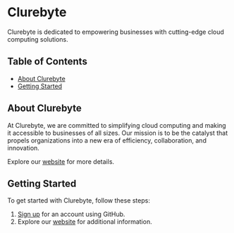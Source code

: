 # Clurebyte

Clurebyte is dedicated to empowering businesses with cutting-edge cloud computing solutions.

## Table of Contents

- [About Clurebyte](#about-clurebyte)
- [Getting Started](#getting-started)

## About Clurebyte

At Clurebyte, we are committed to simplifying cloud computing and making it accessible to businesses of all sizes. Our mission is to be the catalyst that propels organizations into a new era of efficiency, collaboration, and innovation.


Explore our [website](https://clurebyte.com/) for more details.

## Getting Started

To get started with Clurebyte, follow these steps:

1. [Sign up](https://auth.clurebyte.com/signup) for an account using GitHub.
2. Explore our [website](https://clurebyte.com/) for additional information.
